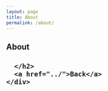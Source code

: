 ```yaml
---
layout: page
title: About
permalink: /about/
---
```

<section class="section">
    <div class="container">
      <h1 class="title">About</h1>
      <h2 class="subtitle">
        
      </h2>
      <a href="../">Back</a>
    </div>
  </section>